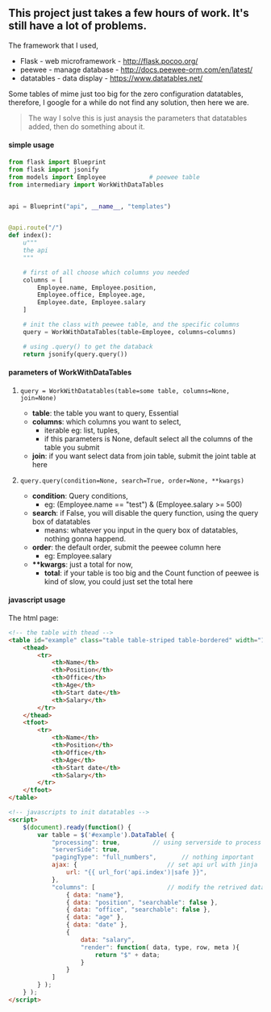 ## This project just takes a few hours of work. It's still have a lot of problems.

The framework that I used,
- Flask - web microframework - [<http://flask.pocoo.org/>](http://flask.pocoo.org/)
- peewee - manage database - [<http://docs.peewee-orm.com/en/latest/>](http://docs.peewee-orm.com/en/latest/)
- datatables - data display - [<https://www.datatables.net/>](https://www.datatables.net/)


Some tables of mime just too big for the zero configuration datatables, therefore, I google for a while do not find any solution, then here we are.

> The way I solve this is just anaysis the parameters that datatables added, then do something about it.

#### simple usage
```python
from flask import Blueprint
from flask import jsonify
from models import Employee            # peewee table
from intermediary import WorkWithDataTables


api = Blueprint("api", __name__, "templates")


@api.route("/")
def index():
    u"""
    the api
    """

    # first of all choose which columns you needed
    columns = [
        Employee.name, Employee.position,
        Employee.office, Employee.age,
        Employee.date, Employee.salary
    ]

    # init the class with peewee table, and the specific columns
    query = WorkWithDataTables(table=Employee, columns=columns)

    # using .query() to get the databack
    return jsonify(query.query())
```

#### parameters of WorkWithDataTables

1. `query = WorkWithDatatables(table=some table, columns=None, join=None)`
    - **table**: the table you want to query, Essential
    - **columns**: which columns you want to select, 
        - iterable eg: list, tuples,
        - if this parameters is None, default select all the columns of the table you submit
    - **join**: if you want select data from join table, submit the joint table at here

2. `query.query(condition=None, search=True, order=None, **kwargs)`
    - **condition**: Query conditions, 
        - eg: (Employee.name == "test") & (Employee.salary >= 500)
    - **search**: if False, you will disable the query function, using the query box of datatables
        - means: whatever you input in the query box of datatables, nothing gonna happend.
    - **order**: the default order, submit the peewee column here
        - eg: Employee.salary
    - **\*\*kwargs**: just a total for now, 
        - **total**: if your table is too big and the Count function of peewee is kind of slow, you could just set the total here

#### javascript usage

The html page:
```html
<!-- the table with thead -->
<table id="example" class="table table-striped table-bordered" width="100%" cellspacing="0">
    <thead>
        <tr>
            <th>Name</th>
            <th>Position</th>
            <th>Office</th>
            <th>Age</th>
            <th>Start date</th>
            <th>Salary</th>
        </tr>
    </thead>
    <tfoot>
        <tr>
            <th>Name</th>
            <th>Position</th>
            <th>Office</th>
            <th>Age</th>
            <th>Start date</th>
            <th>Salary</th>
        </tr>
    </tfoot>
</table>

<!-- javascripts to init datatables -->
<script>
    $(document).ready(function() {
        var table = $('#example').DataTable( {
            "processing": true,         // using serverside to process data
            "serverSide": true,
            "pagingType": "full_numbers",       // nothing important
            ajax: {                         // set api url with jinja
                url: "{{ url_for('api.index')|safe }}",
            },
            "columns": [                    // modify the retrived data to match the columns
                { data: "name"},
                { data: "position", "searchable": false },
                { data: "office", "searchable": false },
                { data: "age" },
                { data: "date" },
                { 
                    data: "salary",
                    "render": function( data, type, row, meta ){
                        return "$" + data; 
                    }
                }
            ]                  
        } );
    } );
</script>

```

```javascript
```